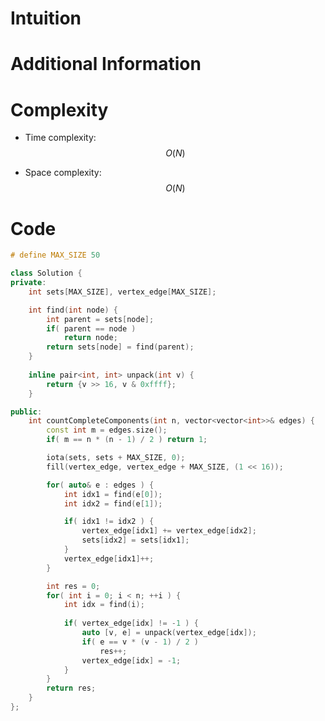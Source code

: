 # Intuition

# Additional Information

# Complexity
- Time complexity: $$O(N)$$
<!-- Add your time complexity here, e.g. $$O(n)$$ -->

- Space complexity: $$O(N)$$
<!-- Add your space complexity here, e.g. $$O(n)$$ -->

# Code
```cpp
# define MAX_SIZE 50

class Solution {
private:
    int sets[MAX_SIZE], vertex_edge[MAX_SIZE];

    int find(int node) {
        int parent = sets[node];
        if( parent == node ) 
            return node;
        return sets[node] = find(parent);
    }
    
    inline pair<int, int> unpack(int v) {
        return {v >> 16, v & 0xffff};
    }

public:
    int countCompleteComponents(int n, vector<vector<int>>& edges) {
        const int m = edges.size();
        if( m == n * (n - 1) / 2 ) return 1;

        iota(sets, sets + MAX_SIZE, 0);
        fill(vertex_edge, vertex_edge + MAX_SIZE, (1 << 16));

        for( auto& e : edges ) {
            int idx1 = find(e[0]);
            int idx2 = find(e[1]);

            if( idx1 != idx2 ) {
                vertex_edge[idx1] += vertex_edge[idx2];
                sets[idx2] = sets[idx1];
            }
            vertex_edge[idx1]++;
        }

        int res = 0;
        for( int i = 0; i < n; ++i ) {
            int idx = find(i);
            
            if( vertex_edge[idx] != -1 ) {
                auto [v, e] = unpack(vertex_edge[idx]);
                if( e == v * (v - 1) / 2 ) 
                    res++;
                vertex_edge[idx] = -1;
            }
        }
        return res;
    }
};
```
